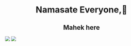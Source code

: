 
 
<h1 align = " center">Namasate Everyone,🙏</h1>
<h2 align="center">Mahek here</h2>
<img src = "http://github-profile-summary-cards.vercel.app/api/cards/profile-details?username=mahekshivaniii&theme=github_dark">
<a href="https://git.io/streak-stats"><img src="https://streak-stats.demolab.com?user=mahekshivaniii&theme=github_dark"/></a>
<br>

<!--<img src= "https://github-readme-stats.vercel.app/api?username=mahekshivaniii&show_icons=true&theme=tokyonight">
<img  align="center" src="https://github-readme-stats.vercel.app/api/top-langs/?username=mahekshivaniii&theme=tokyonight">  -->
